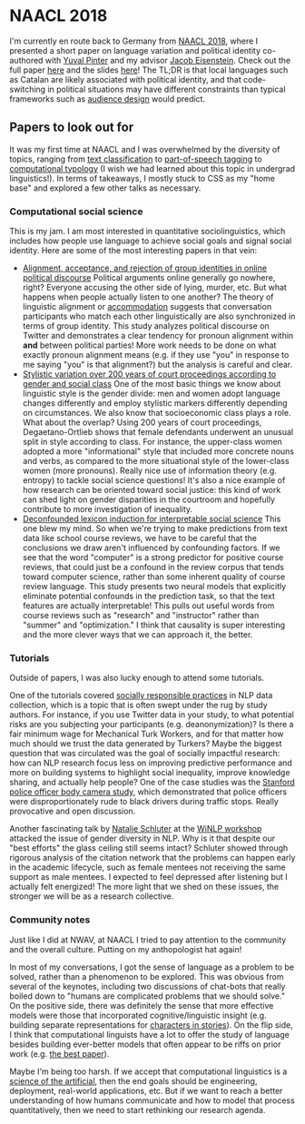 # NAACL 2018
I'm currently en route back to Germany from [NAACL 2018](naacl2018.org), where I presented a short paper on language variation and political identity co-authored with [Yuval Pinter](https://www.cc.gatech.edu/~ypinter3/) and my advisor [Jacob Eisenstein](https://www.cc.gatech.edu/~jeisenst/). 
Check out the full paper [here](https://arxiv.org/pdf/1804.05088.pdf) and the slides [here](https://github.com/ianbstewart/catalan/blob/master/writing/NAACL_2018_slides.pdf)!
The TL;DR is that local languages such as Catalan are likely associated with political identity, and that code-switching in political situations may have different constraints than typical frameworks such as [audience design](https://en.wikipedia.org/wiki/Audience_design) would predict.

## Papers to look out for
It was my first time at NAACL and I was overwhelmed by the diversity of topics, ranging from [text classification](http://www.aclweb.org/anthology/N18-1097) to [part-of-speech tagging](https://arxiv.org/pdf/1804.07331.pdf) to [computational typology](http://www.aclweb.org/anthology/N18-1004) (I wish we had learned about this topic in undergrad linguistics!).
In terms of takeaways, I mostly stuck to CSS as my "home base" and explored a few other talks as necessary.

### Computational social science
This is my jam.
I am most interested in quantitative sociolinguistics, which includes how people use language to achieve social goals and signal social identity.
Here are some of the most interesting papers in that vein:

- [Alignment, acceptance, and rejection of group identities in online political discourse](http://www.aclweb.org/anthology/N18-4001)
Political arguments online generally go nowhere, right?
Everyone accusing the other side of lying, murder, etc.
But what happens when people actually listen to one another?
The theory of linguistic alignment or [accommodation](https://en.wikipedia.org/wiki/Communication_accommodation_theory) suggests that conversation participants who match each other linguistically are also synchronized in terms of group identity.
This study analyzes political discourse on Twitter and demonstrates a clear tendency for pronoun alignment within **and** between political parties!
More work needs to be done on what exactly pronoun alignment means (e.g. if they use "you" in response to me saying "you" is that alignment?) but the analysis is careful and clear.
- [Stylistic variation over 200 years of court proceedings according to gender and social class](http://www.aclweb.org/anthology/W18-1601)
One of the most basic things we know about linguistic style is the gender divide: men and women adopt language changes differently and employ stylistic markers differently depending on circumstances.
We also know that socioeconomic class plays a role.
What about the overlap?
Using 200 years of court proceedings, Degaetano-Ortlieb shows that female defendants underwent an unusual split in style according to class.
For instance, the upper-class women adopted a more "informational" style that included more concrete nouns and verbs, as compared to the more situational style of the lower-class women (more pronouns).
Really nice use of information theory (e.g. entropy) to tackle social science questions!
It's also a nice example of how research can be oriented toward social justice: this kind of work can shed light on gender disparities in the courtroom and hopefully contribute to more investigation of inequality.
- [Deconfounded lexicon induction for interpretable social science](http://www.aclweb.org/anthology/N18-1146)
This one blew my mind.
So when we're trying to make predictions from text data like school course reviews, we have to be careful that the conclusions we draw aren't influenced by confounding factors.
If we see that the word "computer" is a strong predictor for positive course reviews, that could just be a confound in the review corpus that tends toward computer science, rather than some inherent quality of course review language.
This study presents two neural models that explicitly eliminate potential confounds in the prediction task, so that the text features are actually interpretable!
This pulls out useful words from course reviews such as "research" and "instructor" rather than "summer" and "optimization."
I think that causality is super interesting and the more clever ways that we can approach it, the better.

### Tutorials

Outside of papers, I was also lucky enough to attend some tutorials.

One of the tutorials covered [socially responsible practices](https://sites.google.com/view/srnlp) in NLP data collection, which is a topic that is often swept under the rug by study authors.
For instance, if you use Twitter data in your study, to what potential risks are you subjecting your participants (e.g. deanonymization)?
Is there a fair minimum wage for Mechanical Turk Workers, and for that matter how much should we trust the data generated by Turkers?
Maybe the biggest question that was circulated was the goal of socially impactful research: how can NLP research focus less on improving predictive performance and more on building systems to highlight social inequality, improve knowledge sharing, and actually help people?
One of the case studies was the [Stanford police officer body camera study](http://www.pnas.org/content/pnas/114/25/6521.full.pdf), which demonstrated that police officers were disproportionately rude to black drivers during traffic stops.
Really provocative and open discussion.

Another fascinating talk by [Natalie Schluter](https://natschluter.wordpress.com/) at the [WiNLP workshop](http://www.winlp.org/winlp-2018-workshop/winlp-18-program/) attacked the issue of gender diversity in NLP.
Why is it that despite our "best efforts" the glass ceiling still seems intact?
Schluter showed through rigorous analysis of the citation network that the problems can happen early in the academic lifecycle, such as female mentees not receiving the same support as male mentees.
I expected to feel depressed after listening but I actually felt energized!
The more light that we shed on these issues, the stronger we will be as a research collective.

### Community notes
Just like I did at NWAV, at NAACL I tried to pay attention to the community and the overall culture.
Putting on my anthopologist hat again!

In most of my conversations, I got the sense of language as a problem to be solved, rather than a phenomenon to be explored.
This was obvious from several of the keynotes, including two discussions of chat-bots that really boiled down to "humans are complicated problems that we should solve."
On the positive side, there was definitely the sense that more effective models were those that incorporated cognitive/linguistic insight (e.g. building separate representations for [characters in stories](http://www.aclweb.org/anthology/N18-1204)).
On the flip side, I think that computational linguists have a lot to offer the study of language besides building ever-better models that often appear to be riffs on prior work (e.g. [the best paper](https://arxiv.org/pdf/1802.05365.pdf)).

Maybe I'm being too harsh.
If we accept that computational linguistics is a [science of the artificial](https://mitpress.mit.edu/books/sciences-artificial), then the end goals should be engineering, deployment, real-world applications, etc.
But if we want to reach a better understanding of how humans communicate and how to model that process quantitatively, then we need to start rethinking our research agenda.